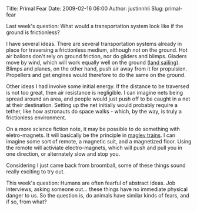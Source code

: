 Title: Primal Fear
Date: 2009-02-16 06:00
Author: justinnhli
Slug: primal-fear

Last week's question: What would a transportation system look like if
the ground is frictionless?

I have several ideas. There are several transportation systems already
in place for traversing a frictionless medium, although not on the
ground. Hot air ballons don't rely on ground friction, nor do gliders
and blimps. Gladers move by wind, which will work equally well on the
ground ([land sailing](http://en.wikipedia.org/wiki/Land_sailing)).
Blimps and planes, on the other hand, push air away from it for
propulsion. Propellers and get engines would therefore to do the same on
the ground.

Other ideas I had involve some initial energy. If the distance to be
traversed is not too great, then air resistance is negligible. I can
imagine nets being spread around an area, and people would just push off
to be caught in a net at their destination. Setting up the net initially
would probably require a tether, like how astronauts do space walks -
which, by the way, is truly a frictionless environment.

On a more science fiction note, it may be possible to do something with
eletro-magnets. It will basically be the principle in [maglev
trains](http://en.wikipedia.org/wiki/Maglev_%28transport%29#Electrodynamic_suspension).
I can imagine some sort of remote, a magnetic suit, and a magnetized
floor. Using the remote will activiate electro-magnets, which will push
and pull you in one direction, or alternately slow and stop you.

Considering I just came back from broomball, some of these things sound
really exciting to try out.

This week's question: Humans are often fearful of abstract ideas. Job
interviews, asking someone out... these things have no immediate
physical danger to us. So the question is, do animals have similar kinds
of fears, and if so, from what?

